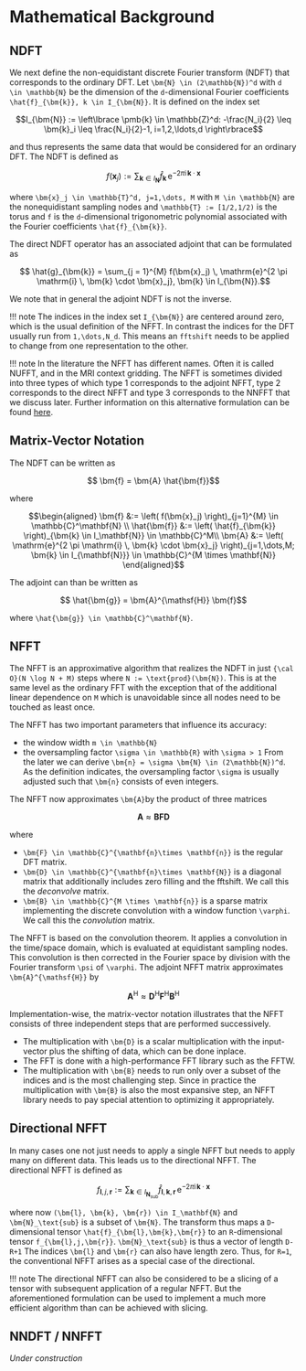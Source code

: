 
# Mathematical Background

## NDFT

We next define the non-equidistant discrete Fourier transform (NDFT) that corresponds to the ordinary DFT. Let ``\bm{N} \in (2\mathbb{N})^d`` with ``d \in \mathbb{N}`` be the dimension of the ``d``-dimensional Fourier coefficients ``\hat{f}_{\bm{k}}, k \in I_{\bm{N}}``. It is defined on the index set
```math
I_{\bm{N}} := \left\lbrace \pmb{k} \in \mathbb{Z}^d: -\frac{N_i}{2} \leq \bm{k}_i \leq \frac{N_i}{2}-1, i=1,2,\ldots,d \right\rbrace
```
and thus represents the same data that would be considered for an ordinary DFT. The NDFT is  defined as
```math
  	f(\bm{x}_j) := \sum_{ \bm{k} \in I_{\bm{N}}} \hat{f}_{\bm{k}} \, \mathrm{e}^{-2\pi\mathrm{i}\,\bm{k}\cdot\bm{x}}
```
where ``\bm{x}_j \in \mathbb{T}^d, j=1,\dots, M`` with ``M \in \mathbb{N}`` are the nonequidistant sampling nodes and ``\mathbb{T} := [1/2,1/2)`` is the torus and ``f`` is the ``d``-dimensional trigonometric polynomial associated with the Fourier coefficients ``\hat{f}_{\bm{k}}``.

The direct NDFT operator has an associated adjoint that can be formulated as
```math
	\hat{g}_{\bm{k}} = \sum_{j = 1}^{M} f(\bm{x}_j) \, \mathrm{e}^{2 \pi \mathrm{i} \, \bm{k} \cdot \bm{x}_j}, \bm{k} \in I_{\bm{N}}.
```
We note that in general the adjoint NDFT is not the inverse.

!!! note
    The indices in the index set ``I_{\bm{N}}`` are centered around zero, which is the usual definition of the NFFT. In contrast the indices for the DFT usually run from ``1,\dots,N_d``. This means an `fftshift` needs to be applied to change from one representation to the other.

!!! note
    In the literature the NFFT has different names. Often it is called NUFFT, and in the MRI context gridding. The NFFT is sometimes divided into three types of which type 1 corresponds to the adjoint NFFT, type 2 corresponds to the direct NFFT and type 3 corresponds to the NNFFT that we discuss later. Further information on this alternative formulation can be found [here](https://finufft.readthedocs.io/en/latest/math.html). 

## Matrix-Vector Notation

The NDFT can be written as
```math
 \bm{f} = \bm{A} \hat{\bm{f}}
```
where
```math
\begin{aligned}
 \bm{f} &:= \left( f(\bm{x}_j) \right)_{j=1}^{M} \in \mathbb{C}^\mathbf{N} \\
 \hat{\bm{f}} &:= \left( \hat{f}_{\bm{k}} \right)_{\bm{k} \in I_\mathbf{N}} \in \mathbb{C}^M\\
  \bm{A} &:=  \left( \mathrm{e}^{2 \pi \mathrm{i} \, \bm{k} \cdot \bm{x}_j} \right)_{j=1,\dots,M; \bm{k} \in I_{\mathbf{N}}} \in \mathbb{C}^{M \times \mathbf{N}}
\end{aligned}
```
The adjoint can than be written as
```math
 \hat{\bm{g}} = \bm{A}^{\mathsf{H}}  \bm{f}
```
where ``\hat{\bm{g}} \in \mathbb{C}^\mathbf{N}``.


## NFFT

The NFFT is an approximative algorithm that realizes the NDFT in just ``{\cal O}(N \log N + M)`` steps where ``N := \text{prod}(\bm{N})``. This is at the same level as the ordinary FFT with the exception that of the additional linear dependence on ``M`` which is unavoidable since all nodes need to be touched as least once.

The NFFT has two important parameters that influence its accuracy:
* the window width ``m \in \mathbb{N}``
* the oversampling factor ``\sigma \in \mathbb{R}`` with ``\sigma > 1``
From the later we can derive ``\bm{n} = \sigma \bm{N} \in (2\mathbb{N})^d``. As the definition indicates, the oversampling factor ``\sigma`` is usually adjusted such that ``\bm{n}`` consists of even integers.

The NFFT now approximates ``\bm{A}``by the product of three matrices
```math
\bm{A} \approx \bm{B} \bm{F} \bm{D}
```
where 
* ``\bm{F} \in \mathbb{C}^{\mathbf{n}\times \mathbf{n}}`` is the regular DFT matrix.
* ``\bm{D} \in \mathbb{C}^{\mathbf{n}\times \mathbf{N}}`` is a diagonal matrix that additionally includes zero filling and the fftshift. We call this the *deconvolve* matrix.
* ``\bm{B} \in \mathbb{C}^{M \times \mathbf{n}}`` is a sparse matrix implementing the discrete convolution with a window function ``\varphi``. We call this the *convolution* matrix.

The NFFT is based on the convolution theorem. It applies a convolution in the time/space domain, which is evaluated at equidistant sampling nodes. This convolution is then corrected in the Fourier space by division with the Fourier transform ``\psi`` of ``\varphi``. The adjoint NFFT matrix approximates ``\bm{A}^{\mathsf{H}}`` by

```math
\bm{A}^{\mathsf{H}} \approx \bm{D}^{\mathsf{H}} \bm{F}^{\mathsf{H}}  \bm{B}^{\mathsf{H}} 
```

Implementation-wise, the matrix-vector notation illustrates that the NFFT consists of three independent steps that are performed successively. 
* The multiplication with ``\bm{D}`` is a scalar multiplication with the input-vector plus the shifting of data, which can be done inplace.
* The FFT is done with a high-performance FFT library such as the FFTW.
* The multiplication with ``\bm{B}`` needs to run only over a subset of the indices and is the most challenging step.
Since in practice the multiplication with ``\bm{B}`` is also the most expansive step, an NFFT library needs to pay special attention to optimizing it appropriately.

## Directional NFFT

In many cases one not just needs to apply a single NFFT but needs to apply many on different data. This leads us to the directional NFFT. The directional NFFT is defined as

```math
  	f_{\bm{l},j,\bm{r}} := \sum_{ \bm{k} \in I_{\bm{N}_\text{sub}}} \hat{f}_{\bm{l},\bm{k},\bm{r}} \, \mathrm{e}^{-2\pi\mathrm{i}\,\bm{k}\cdot\bm{x}}
```

where now ``(\bm{l}, \bm{k}, \bm{r}) \in I_\mathbf{N}`` and ``\bm{N}_\text{sub}`` is a subset of ``\bm{N}``. The transform thus maps a ``D``-dimensional tensor ``\hat{f}_{\bm{l},\bm{k},\bm{r}}`` to an ``R``-dimensional tensor ``f_{\bm{l},j,\bm{r}}``. ``\bm{N}_\text{sub}`` is thus a vector of length ``D-R+1`` The indices ``\bm{l}`` and ``\bm{r}`` can also have length zero. Thus, for ``R=1``, the conventional NFFT arises as a special case of the directional.

!!! note
    The directional NFFT can also be considered to be a slicing of a tensor with subsequent application of a regular NFFT. But the aforementioned formulation can be used to implement a much more efficient algorithm than can be achieved with slicing.

## NNDFT / NNFFT

*Under construction*